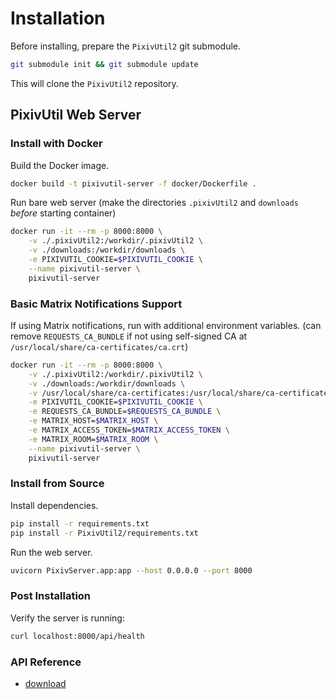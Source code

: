 # Installation

Before installing, prepare the `PixivUtil2` git submodule.
```sh
git submodule init && git submodule update
```
This will clone the `PixivUtil2` repository.

## PixivUtil Web Server

### Install with Docker
Build the Docker image.
```sh
docker build -t pixivutil-server -f docker/Dockerfile .
```
Run bare web server (make the directories `.pixivUtil2` and `downloads` *before* starting container)
```sh
docker run -it --rm -p 8000:8000 \
    -v ./.pixivUtil2:/workdir/.pixivUtil2 \
    -v ./downloads:/workdir/downloads \
    -e PIXIVUTIL_COOKIE=$PIXIVUTIL_COOKIE \
    --name pixivutil-server \
    pixivutil-server
```
### Basic Matrix Notifications Support
If using Matrix notifications, run with additional environment variables.  (can remove `REQUESTS_CA_BUNDLE` if not using self-signed CA at `/usr/local/share/ca-certificates/ca.crt`)
```sh
docker run -it --rm -p 8000:8000 \
    -v ./.pixivUtil2:/workdir/.pixivUtil2 \
    -v ./downloads:/workdir/downloads \
    -v /usr/local/share/ca-certificates:/usr/local/share/ca-certificates \
    -e PIXIVUTIL_COOKIE=$PIXIVUTIL_COOKIE \
    -e REQUESTS_CA_BUNDLE=$REQUESTS_CA_BUNDLE \
    -e MATRIX_HOST=$MATRIX_HOST \
    -e MATRIX_ACCESS_TOKEN=$MATRIX_ACCESS_TOKEN \
    -e MATRIX_ROOM=$MATRIX_ROOM \
    --name pixivutil-server \
    pixivutil-server
```

### Install from Source
Install dependencies.
```sh
pip install -r requirements.txt
pip install -r PixivUtil2/requirements.txt
```
Run the web server.
```sh
uvicorn PixivServer.app:app --host 0.0.0.0 --port 8000
```

### Post Installation
Verify the server is running:
```sh
curl localhost:8000/api/health
```

### API Reference

- [download](/docs/api/download.md)